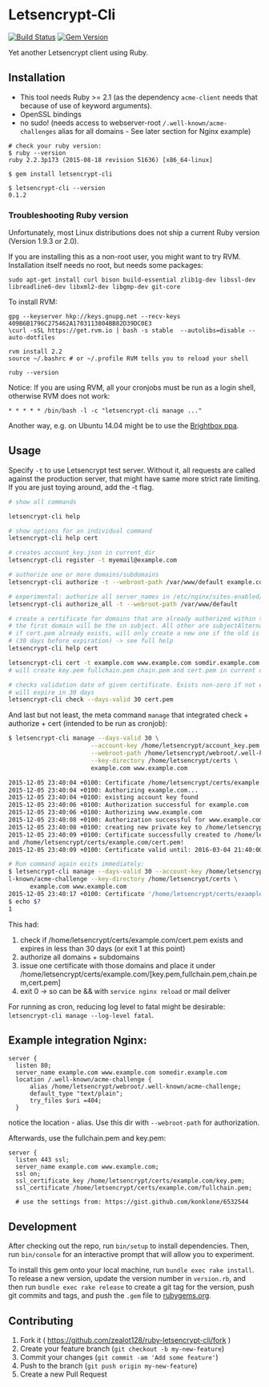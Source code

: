 # Letsencrypt-Cli

[![Build Status](https://travis-ci.org/zealot128/ruby-letsencrypt-cli.svg?branch=travis)](https://travis-ci.org/zealot128/ruby-letsencrypt-cli)
[![Gem Version](https://badge.fury.io/rb/letsencrypt-cli.svg)](https://badge.fury.io/rb/letsencrypt-cli)

Yet another Letsencrypt client using Ruby.

## Installation

* This tool needs Ruby >= 2.1 (as the dependency ``acme-client`` needs that because of use of keyword arguments).
* OpenSSL bindings
* no sudo! (needs access to webserver-root ``/.well-known/acme-challenges`` alias for all domains - See later section for Nginx example)

```
# check your ruby version:
$ ruby --version
ruby 2.2.3p173 (2015-08-18 revision 51636) [x86_64-linux]

$ gem install letsencrypt-cli

$ letsencrypt-cli --version
0.1.2
```

### Troubleshooting Ruby version

Unfortunately, most Linux distributions does not ship a current Ruby version (Version 1.9.3 or 2.0).

If you are installing this as a non-root user, you might want to try RVM. Installation itself needs no root, but needs some packages:

```
sudo apt-get install curl bison build-essential zlib1g-dev libssl-dev libreadline6-dev libxml2-dev libgmp-dev git-core
```

To install RVM:

```
gpg --keyserver hkp://keys.gnupg.net --recv-keys 409B6B1796C275462A1703113804BB82D39DC0E3
\curl -sSL https://get.rvm.io | bash -s stable  --autolibs=disable --auto-dotfiles

rvm install 2.2
source ~/.bashrc # or ~/.profile RVM tells you to reload your shell

ruby --version
```

Notice: If you are using RVM, all your cronjobs must be run as a login shell, otherwise RVM does not work:

```cron
* * * * * /bin/bash -l -c "letsencrypt-cli manage ..."
```

Another way, e.g. on Ubuntu 14.04 might be to use the [Brightbox ppa](https://www.brightbox.com/blog/2015/01/05/ruby-2-2-0-packages-for-ubuntu/).

## Usage

Specify ``-t`` to use Letsencrypt test server. Without it, all requests are called against the production server, that might have same more strict rate limiting. If you are just toying around, add the -t flag.

```bash
# show all commands

letsencrypt-cli help

# show options for an individual command
letsencrypt-cli help cert

# creates account_key.json in current_dir
letsencrypt-cli register -t myemail@example.com

# authorize one or more domains/subdomains
letsencrypt-cli authorize -t --webroot-path /var/www/default example.com www.example.com somedir.example.com

# experimental: authorize all server_names in /etc/nginx/sites-enabled/*
letsencrypt-cli authorize_all -t --webroot-path /var/www/default

# create a certificate for domains that are already authorized within the last minutes (1h-2h I think)
# the first domain will be the cn subject. All other are subjectAlternateName
# if cert.pem already exists, will only create a new one if the old is expired
# (30 days before expiration) -> see full help
letsencrypt-cli help cert

letsencrypt-cli cert -t example.com www.example.com somdir.example.com
# will create key.pem fullchain.pem chain.pem and cert.pem in current directory

# checks validation date of given certificate. Exists non-zero if not exists or
# will expire in 30 days
letsencrypt-cli check --days-valid 30 cert.pem
```


And last but not least, the meta command ``manage`` that integrated check + authorize + cert (intended to be run as cronjob):

```bash
$ letsencrypt-cli manage --days-valid 30 \
                       --account-key /home/letsencrypt/account_key.pem \
                       --webroot-path /home/letsencrypt/webroot/.well-known/acme-challenge \
                       --key-directory /home/letsencrypt/certs \
                       example.com www.example.com

2015-12-05 23:40:04 +0100: Certificate /home/letsencrypt/certs/example.com/cert.pem does not exists
2015-12-05 23:40:04 +0100: Authorizing example.com...
2015-12-05 23:40:04 +0100: existing account key found
2015-12-05 23:40:06 +0100: Authorization successful for example.com
2015-12-05 23:40:06 +0100: Authorizing www.example.com
2015-12-05 23:40:08 +0100: Authorization successful for www.example.com
2015-12-05 23:40:08 +0100: creating new private key to /home/letsencrypt/certs/example.com/key.pem...
2015-12-05 23:40:09 +0100: Certificate successfully created to /home/letsencrypt/certs/example.com/fullchain.pem /home/letsencrypt/certs/example.com/chain.pem
and /home/letsencrypt/certs/example.com/cert.pem!
2015-12-05 23:40:09 +0100: Certificate valid until: 2016-03-04 21:40:00 UTC

# Run command again exits immediately:
$ letsencrypt-cli manage --days-valid 30 --account-key /home/letsencrypt/account_key.pem --webroot-path /home/letsencrypt/webroot/.wel
l-known/acme-challenge --key-directory /home/letsencrypt/certs \
      example.com www.example.com
2015-12-05 23:40:17 +0100: Certificate '/home/letsencrypt/certs/example.com/cert.pem' valid until 2016-03-04.
$ echo $?
1
```

This had:

1. check if /home/letsencrypt/certs/example.com/cert.pem exists and expires in less than 30 days (or exit 1 at this point)
2. authorize all domains + subdomains
3. issue one certificate with those domains and place it under /home/letsencrypt/certs/example.com/[key.pem,fullchain.pem,chain.pem,cert.pem]
4. exit 0 -> so can be && with ``service nginx reload`` or mail deliver

For running as cron, reducing log level to fatal might be desirable: ``letsencrypt-cli manage --log-level fatal``.

## Example integration Nginx:

```nginx
server {
  listen 80;
  server_name example.com www.example.com somedir.example.com
  location /.well-known/acme-challenge {
	  alias /home/letsencrypt/webroot/.well-known/acme-challenge;
	  default_type "text/plain";
	  try_files $uri =404;
  }
```

notice the location - alias. Use this dir with ``--webroot-path`` for authorization.

Afterwards, use the fullchain.pem and key.pem:

```nginx
server {
  listen 443 ssl;
  server_name example.com www.example.com;
  ssl on;
  ssl_certificate_key /home/letsencrypt/certs/example.com/key.pem;
  ssl_certificate /home/letsencrypt/certs/example.com/fullchain.pem;

  # use the settings from: https://gist.github.com/konklone/6532544
```

## Development

After checking out the repo, run `bin/setup` to install dependencies. Then, run `bin/console` for an interactive prompt that will allow you to experiment.

To install this gem onto your local machine, run `bundle exec rake install`. To release a new version, update the version number in `version.rb`, and then run `bundle exec rake release` to create a git tag for the version, push git commits and tags, and push the `.gem` file to [rubygems.org](https://rubygems.org).

## Contributing

1. Fork it ( https://github.com/zealot128/ruby-letsencrypt-cli/fork )
2. Create your feature branch (`git checkout -b my-new-feature`)
3. Commit your changes (`git commit -am 'Add some feature'`)
4. Push to the branch (`git push origin my-new-feature`)
5. Create a new Pull Request
